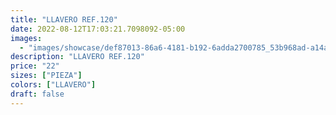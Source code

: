 ```yaml
---
title: "LLAVERO REF.120"
date: 2022-08-12T17:03:21.7098092-05:00
images:
  - "images/showcase/def87013-86a6-4181-b192-6adda2700785_53b968ad-a14a-4f43-91d1-a6fd0126fb52.webp"
description: "LLAVERO REF.120"
price: "22"
sizes: ["PIEZA"]
colors: ["LLAVERO"]
draft: false
---
```

